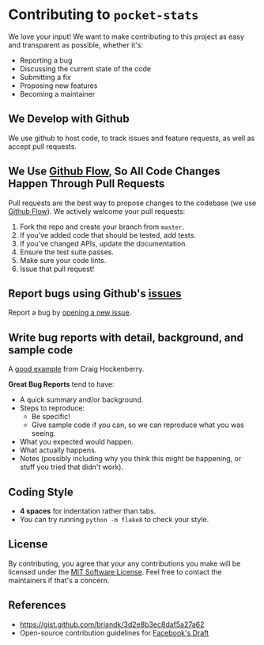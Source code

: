 # Contributing to `pocket-stats`
We love your input! We want to make contributing to this project as easy and transparent as possible, whether it's:

- Reporting a bug
- Discussing the current state of the code
- Submitting a fix
- Proposing new features
- Becoming a maintainer

## We Develop with Github
We use github to host code, to track issues and feature requests, as well as accept pull requests.

## We Use [Github Flow](https://guides.github.com/introduction/flow/index.html), So All Code Changes Happen Through Pull Requests
Pull requests are the best way to propose changes to the codebase (we use [Github Flow](https://guides.github.com/introduction/flow/index.html)). We actively welcome your pull requests:

1. Fork the repo and create your branch from `master`.
2. If you've added code that should be tested, add tests.
3. If you've changed APIs, update the documentation.
4. Ensure the test suite passes.
5. Make sure your code lints.
6. Issue that pull request!

## Report bugs using Github's [issues](https://github.com/briandk/transcriptase-atom/issues)
Report a bug by [opening a new issue]().

## Write bug reports with detail, background, and sample code
A [good example](http://www.openradar.me/11905408)  from Craig Hockenberry.

**Great Bug Reports** tend to have:
- A quick summary and/or background.
- Steps to reproduce:
  - Be specific!
  - Give sample code if you can, so we can reproduce what you was seeing.
- What you expected would happen.
- What actually happens.
- Notes (possibly including why you think this might be happening, or stuff you tried that didn't work).

## Coding Style
* **4 spaces** for indentation rather than tabs.
* You can try running `python -m flake8` to check your style.

## License
By contributing, you agree that your any contributions you make will be licensed under the [MIT Software License](http://choosealicense.com/licenses/mit/). Feel free to contact the maintainers if that's a concern.

## References
- https://gist.github.com/briandk/3d2e8b3ec8daf5a27a62
- Open-source contribution guidelines for [Facebook's Draft](https://github.com/facebook/draft-js/blob/a9316a723f9e918afde44dea68b5f9f39b7d9b00/CONTRIBUTING.md)
